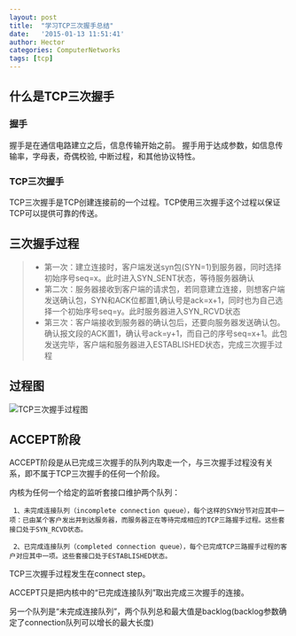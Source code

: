 ```yaml
---
layout: post
title:  "学习TCP三次握手总结"
date:   '2015-01-13 11:51:41'
author: Hector
categories: ComputerNetworks
tags: [tcp]
---
```


## 什么是TCP三次握手

### 握手
握手是在通信电路建立之后，信息传输开始之前。 握手用于达成参数，如信息传输率，字母表，奇偶校验, 中断过程，和其他协议特性。

### TCP三次握手
TCP三次握手是TCP创建连接前的一个过程。TCP使用三次握手这个过程以保证TCP可以提供可靠的传送。

<!--more-->

## 三次握手过程
> * 第一次：建立连接时，客户端发送syn包(SYN=1)到服务器，同时选择初始序号seq=x。此时进入SYN_SENT状态，等待服务器确认
> * 第二次：服务器接收到客户端的请求包，若同意建立连接，则想客户端发送确认包，SYN和ACK位都置1,确认号是ack=x+1，同时也为自己选择一个初始序号seq=y。此时服务器进入SYN_RCVD状态
> * 第三次：客户端接收到服务器的确认包后，还要向服务器发送确认包。确认报文段的ACK置1，确认号ack=y+1，而自己的序号seq=x+1。此包发送完毕，客户端和服务器进入ESTABLISHED状态，完成三次握手过程

## 过程图
![TCP三次握手过程图](http://7u2eqw.com1.z0.glb.clouddn.com/TCP三次握手.png)

## ACCEPT阶段
ACCEPT阶段是从已完成三次握手的队列内取走一个，与三次握手过程没有关系，即不属于TCP三次握手的任何一个阶段。

内核为任何一个给定的监听套接口维护两个队列：

     1、未完成连接队列（incomplete connection queue），每个这样的SYN分节对应其中一项：已由某个客户发出并到达服务器，而服务器正在等待完成相应的TCP三路握手过程。这些套接口处于SYN_RCVD状态。

     2、已完成连接队列（completed connection queue），每个已完成TCP三路握手过程的客户对应其中一项。这些套接口处于ESTABLISHED状态。

TCP三次握手过程发生在connect step。

ACCEPT只是把内核中的“已完成连接队列”取出完成三次握手的连接。

另一个队列是“未完成连接队列”，两个队列总和最大值是backlog(backlog参数确定了connection队列可以增长的最大长度)